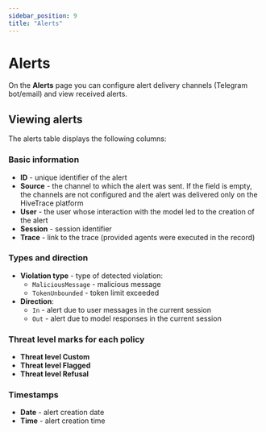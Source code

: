 ```yaml
---
sidebar_position: 9
title: "Alerts"
---
```


# Alerts

On the **Alerts** page you can configure alert delivery channels (Telegram bot/email) and view received alerts.

## Viewing alerts

The alerts table displays the following columns:

### Basic information
- **ID** - unique identifier of the alert
- **Source** - the channel to which the alert was sent. If the field is empty, the channels are not configured and the alert was delivered only on the HiveTrace platform
- **User** - the user whose interaction with the model led to the creation of the alert
- **Session** - session identifier
- **Trace** - link to the trace (provided agents were executed in the record)

### Types and direction
- **Violation type** - type of detected violation:
  - `MaliciousMessage` - malicious message
  - `TokenUnbounded` - token limit exceeded
- **Direction**:
  - `In` - alert due to user messages in the current session
  - `Out` - alert due to model responses in the current session

### Threat level marks for each policy
- **Threat level Custom**
- **Threat level Flagged**
- **Threat level Refusal**

### Timestamps
- **Date** - alert creation date
- **Time** - alert creation time 